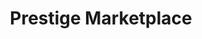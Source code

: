 ---
title: "Prestige Marketplace"
url: /long-island-city/prestige-marketplace/
shop: Lebensmittel
---